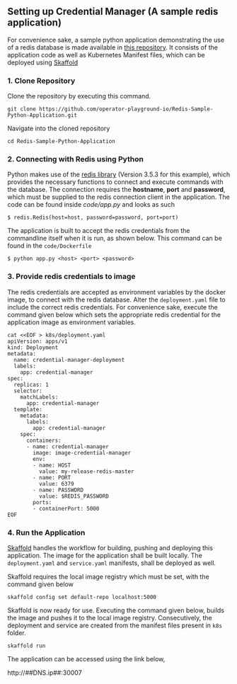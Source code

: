 
## Setting up Credential Manager (A sample redis application)

<p>For convenience sake, a sample python application demonstrating the use of a redis database is made available in <a href="https://github.com/operator-playground-io/Redis-Sample-Python-Application.git">this repository</a>. It consists of the application code as well as Kubernetes Manifest files, which can be deployed using <a href="https://skaffold.dev/">Skaffold</a></p>

### 1. Clone Repository

Clone the repository by executing this command.

```execute
git clone https://github.com/operator-playground-io/Redis-Sample-Python-Application.git
```

Navigate into the cloned repository

```execute
cd Redis-Sample-Python-Application
```

### 2. Connecting with Redis using Python
<p>Python makes use of the <a href="https://pypi.org/project/redis/">redis library</a> (Version 3.5.3 for this example), which provides the necessary functions to connect and execute commands with the database. The connection requires the <b>hostname</b>, <b>port</b> and <b>password</b>, which must be supplied to the redis connection client in the application. The code can be found inside <i>code/app.py</i> and looks as such</p>

```copycommand
$ redis.Redis(host=host, password=password, port=port)
```

The application is built to accept the redis credentials from the commandline itself when it is run, as shown below. This command can be found in the `code/Dockerfile`

```copycommand
$ python app.py <host> <port> <password>
```

### 3. Provide redis credentials to image
The redis credentials are accepted as environment variables by the docker image, to connect with the redis database. Alter the `deployment.yaml` file to include the correct redis credentials. For convenience sake, execute the command given below which sets the appropriate redis credential for the application image as environment variables.

```execute
cat <<EOF > k8s/deployment.yaml
apiVersion: apps/v1
kind: Deployment
metadata:
  name: credential-manager-deployment
  labels:
    app: credential-manager
spec:
  replicas: 1
  selector:
    matchLabels:
      app: credential-manager
  template:
    metadata:
      labels:
        app: credential-manager
    spec:
      containers:
      - name: credential-manager
        image: image-credential-manager
        env:
        - name: HOST
          value: my-release-redis-master
        - name: PORT
          value: 6379
        - name: PASSWORD
          value: $REDIS_PASSWORD
        ports:
        - containerPort: 5000
EOF
```

### 4. Run the Application

<a href="https://skaffold.dev/">Skaffold</a> handles the workflow for building, pushing and deploying this application. The image for the application shall be built locally. The `deployment.yaml` and `service.yaml` manifests, shall be deployed as well.

Skaffold requires the local image registry which must be set, with the command given below

```execute
skaffold config set default-repo localhost:5000
```

Skaffold is now ready for use. Executing the command given below, builds the image and pushes it to the local image registry. Consecutively, the deployment and service are created from the manifest files present in `k8s` folder. 

```execute
skaffold run
```

The application can be accessed using the link below, 

http://##DNS.ip##:30007
